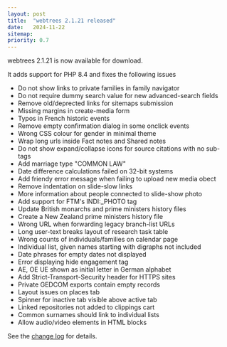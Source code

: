 ```yaml
---
layout: post
title:  "webtrees 2.1.21 released"
date:   2024-11-22
sitemap:
priority: 0.7
---
```


webtrees 2.1.21 is now available for download.

It adds support for PHP 8.4 and fixes the following issues

* Do not show links to private families in family navigator
* Do not require dummy search value for new advanced-search fields
* Remove old/deprected links for sitemaps submission
* Missing margins in create-media form
* Typos in French historic events
* Remove empty confirmation dialog in some onclick events
* Wrong CSS colour for gender in minimal theme
* Wrap long urls inside Fact notes and Shared notes
* Do not show expand/collapse icons for source citations with no sub-tags
* Add marriage type "COMMON LAW"
* Date difference calculations failed on 32-bit systems
* Add friendy error message when failing to upload new media obect
* Remove indentation on slide-slow links
* More information about people connected to slide-show photo
* Add support for FTM's INDI:_PHOTO tag
* Update British monarchs and prime ministers history files
* Create a New Zealand prime ministers history file
* Wrong URL when forwarding legacy branch-list URLs
* Long user-text breaks layout of research task table
* Wrong counts of individuals/families on calendar page
* Individual list, given names starting with digraphs not included
* Date phrases for empty dates not displayed
* Error displaying hide engagement tag
* AE, OE UE shown as initial letter in German alphabet
* Add Strict-Transport-Security header for HTTPS sites
* Private GEDCOM exports contain empty records
* Layout issues on places tab
* Spinner for inactive tab visible above active tab
* Linked repositories not added to clippings cart
* Common surnames should link to individual lists
* Allow audio/video elements in HTML blocks

See the [change log](https://github.com/fisharebest/webtrees/compare/2.1.20...2.1.21) for details.
